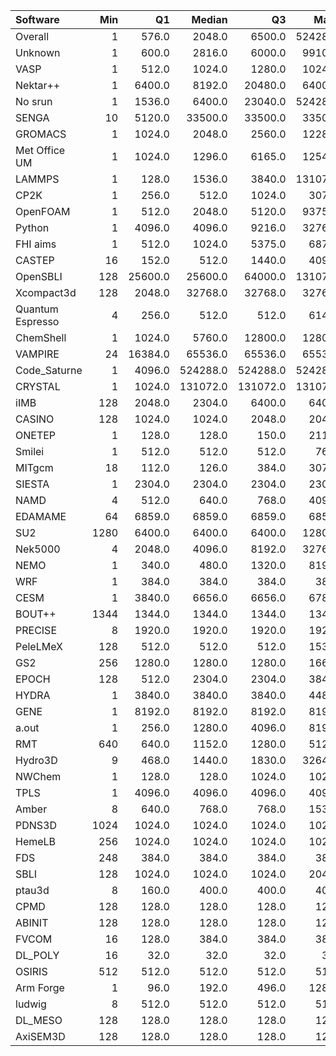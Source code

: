 | Software         |   Min |      Q1 |   Median |       Q3 |    Max |    Jobs |     Nodeh |   PercentUse |   Users |   Projects |
|:-----------------|------:|--------:|---------:|---------:|-------:|--------:|----------:|-------------:|--------:|-----------:|
| Overall          |     1 |   576.0 |   2048.0 |   6500.0 | 524288 | 1284694 | 4449322.2 |        100.0 |     887 |        129 |
| Unknown          |     1 |   600.0 |   2816.0 |   6000.0 |  99104 |  556969 |  822754.8 |         18.5 |     411 |        100 |
| VASP             |     1 |   512.0 |   1024.0 |   1280.0 |  10240 |   70374 |  772565.3 |         17.4 |     160 |         17 |
| Nektar++         |     1 |  6400.0 |   8192.0 |  20480.0 |  64000 |    1074 |  312503.3 |          7.0 |      14 |          4 |
| No srun          |     1 |  1536.0 |   6400.0 |  23040.0 | 524288 |   49631 |  310376.6 |          7.0 |     656 |        100 |
| SENGA            |    10 |  5120.0 |  33500.0 |  33500.0 |  33500 |     218 |  222929.4 |          5.0 |       7 |          3 |
| GROMACS          |     1 |  1024.0 |   2048.0 |   2560.0 |  12288 |   11797 |  217634.5 |          4.9 |      44 |          6 |
| Met Office UM    |     1 |  1024.0 |   1296.0 |   6165.0 |  12544 |   28063 |  202134.9 |          4.5 |      42 |          5 |
| LAMMPS           |     1 |   128.0 |   1536.0 |   3840.0 | 131072 |   66700 |  190865.3 |          4.3 |      51 |         16 |
| CP2K             |     1 |   256.0 |    512.0 |   1024.0 |   3072 |   63673 |  175080.9 |          3.9 |      47 |         13 |
| OpenFOAM         |     1 |   512.0 |   2048.0 |   5120.0 |  93750 |    3462 |  160177.4 |          3.6 |      52 |         18 |
| Python           |     1 |  4096.0 |   4096.0 |   9216.0 |  32768 |  103279 |  134839.7 |          3.0 |      64 |         28 |
| FHI aims         |     1 |   512.0 |   1024.0 |   5375.0 |   6875 |   58548 |  107131.5 |          2.4 |      26 |          6 |
| CASTEP           |    16 |   152.0 |    512.0 |   1440.0 |   4096 |    8922 |   84070.1 |          1.9 |      42 |          7 |
| OpenSBLI         |   128 | 25600.0 |  25600.0 |  64000.0 | 131072 |     129 |   73212.3 |          1.6 |       4 |          3 |
| Xcompact3d       |   128 |  2048.0 |  32768.0 |  32768.0 |  32768 |    1194 |   58040.1 |          1.3 |       8 |          3 |
| Quantum Espresso |     4 |   256.0 |    512.0 |    512.0 |   6144 |   15252 |   56050.1 |          1.3 |      26 |         10 |
| ChemShell        |     1 |  1024.0 |   5760.0 |  12800.0 |  12800 |    1042 |   55008.7 |          1.2 |      10 |          4 |
| VAMPIRE          |    24 | 16384.0 |  65536.0 |  65536.0 |  65536 |     458 |   48036.0 |          1.1 |       6 |          2 |
| Code_Saturne     |     1 |  4096.0 | 524288.0 | 524288.0 | 524288 |      82 |   44560.7 |          1.0 |       6 |          3 |
| CRYSTAL          |     1 |  1024.0 | 131072.0 | 131072.0 | 131072 |     185 |   39920.7 |          0.9 |       3 |          3 |
| iIMB             |   128 |  2048.0 |   2304.0 |   6400.0 |   6400 |      90 |   31838.8 |          0.7 |       2 |          2 |
| CASINO           |   128 |  1024.0 |   1024.0 |   2048.0 |   2048 |     347 |   26188.9 |          0.6 |       2 |          2 |
| ONETEP           |     1 |   128.0 |    128.0 |    150.0 |   2112 |    1772 |   25370.6 |          0.6 |       6 |          1 |
| Smilei           |     1 |   512.0 |    512.0 |    512.0 |    768 |     201 |   24453.4 |          0.5 |       4 |          1 |
| MITgcm           |    18 |   112.0 |    126.0 |    384.0 |   3072 |   20651 |   23269.6 |          0.5 |      13 |          3 |
| SIESTA           |     1 |  2304.0 |   2304.0 |   2304.0 |   2304 |     353 |   22323.3 |          0.5 |       2 |          1 |
| NAMD             |     4 |   512.0 |    640.0 |    768.0 |   4096 |    6879 |   20778.2 |          0.5 |       7 |          4 |
| EDAMAME          |    64 |  6859.0 |   6859.0 |   6859.0 |   6859 |     103 |   20704.7 |          0.5 |       2 |          1 |
| SU2              |  1280 |  6400.0 |   6400.0 |   6400.0 |  12800 |      25 |   16477.0 |          0.4 |       1 |          1 |
| Nek5000          |     4 |  2048.0 |   4096.0 |   8192.0 |  32768 |     127 |   16157.1 |          0.4 |       3 |          2 |
| NEMO             |     1 |   340.0 |    480.0 |   1320.0 |   8192 |    4007 |   14815.2 |          0.3 |      22 |          4 |
| WRF              |     1 |   384.0 |    384.0 |    384.0 |    384 |     159 |   14531.5 |          0.3 |       4 |          2 |
| CESM             |     1 |  3840.0 |   6656.0 |   6656.0 |   6784 |     344 |   12824.3 |          0.3 |       6 |          1 |
| BOUT++           |  1344 |  1344.0 |   1344.0 |   1344.0 |   1344 |      52 |   11524.9 |          0.3 |       1 |          1 |
| PRECISE          |     8 |  1920.0 |   1920.0 |   1920.0 |   1920 |      76 |   10387.6 |          0.2 |       2 |          2 |
| PeleLMeX         |   128 |   512.0 |    512.0 |    512.0 |   1536 |     140 |   10345.3 |          0.2 |       2 |          1 |
| GS2              |   256 |  1280.0 |   1280.0 |   1280.0 |   1664 |    8405 |    9681.6 |          0.2 |       3 |          1 |
| EPOCH            |   128 |   512.0 |   2304.0 |   2304.0 |   3840 |     409 |    9131.2 |          0.2 |       9 |          1 |
| HYDRA            |     1 |  3840.0 |   3840.0 |   3840.0 |   4480 |     127 |    8252.1 |          0.2 |       8 |          6 |
| GENE             |     1 |  8192.0 |   8192.0 |   8192.0 |   8192 |     118 |    7510.5 |          0.2 |      10 |          3 |
| a.out            |     1 |   256.0 |   1280.0 |   4096.0 |   8192 |    1998 |    6657.1 |          0.1 |       7 |          4 |
| RMT              |   640 |   640.0 |   1152.0 |   1280.0 |   5120 |     193 |    3783.2 |          0.1 |       3 |          1 |
| Hydro3D          |     9 |   468.0 |   1440.0 |   1830.0 |  32640 |     159 |    2778.7 |          0.1 |       3 |          2 |
| NWChem           |     1 |   128.0 |    128.0 |   1024.0 |   1024 |  196220 |    2478.3 |          0.1 |       9 |          5 |
| TPLS             |     1 |  4096.0 |   4096.0 |   4096.0 |   4096 |      91 |    2291.6 |          0.1 |       2 |          1 |
| Amber            |     8 |   640.0 |    768.0 |    768.0 |   1536 |      43 |    1898.4 |          0.0 |       3 |          2 |
| PDNS3D           |  1024 |  1024.0 |   1024.0 |   1024.0 |   1024 |      24 |    1633.6 |          0.0 |       1 |          1 |
| HemeLB           |   256 |  1024.0 |   1024.0 |   1024.0 |   1024 |      26 |     869.3 |          0.0 |       2 |          1 |
| FDS              |   248 |   384.0 |    384.0 |    384.0 |    384 |      14 |     864.2 |          0.0 |       1 |          1 |
| SBLI             |   128 |  1024.0 |   1024.0 |   1024.0 |   2048 |      30 |     512.3 |          0.0 |       1 |          1 |
| ptau3d           |     8 |   160.0 |    400.0 |    400.0 |    400 |      42 |     462.4 |          0.0 |       3 |          1 |
| CPMD             |   128 |   128.0 |    128.0 |    128.0 |    128 |      24 |     195.3 |          0.0 |       1 |          1 |
| ABINIT           |   128 |   128.0 |    128.0 |    128.0 |    128 |      32 |     168.8 |          0.0 |       1 |          1 |
| FVCOM            |    16 |   128.0 |    384.0 |    384.0 |    384 |      35 |     136.4 |          0.0 |       3 |          2 |
| DL_POLY          |    16 |    32.0 |     32.0 |     32.0 |     32 |      55 |      45.3 |          0.0 |       1 |          1 |
| OSIRIS           |   512 |   512.0 |    512.0 |    512.0 |    512 |       1 |      41.7 |          0.0 |       1 |          1 |
| Arm Forge        |     1 |    96.0 |    192.0 |    496.0 |   1280 |     197 |      40.2 |          0.0 |      15 |         10 |
| ludwig           |     8 |   512.0 |    512.0 |    512.0 |    512 |      63 |       3.9 |          0.0 |       2 |          2 |
| DL_MESO          |   128 |   128.0 |    128.0 |    128.0 |    128 |       1 |       2.7 |          0.0 |       1 |          1 |
| AxiSEM3D         |   128 |   128.0 |    128.0 |    128.0 |    128 |       9 |       0.8 |          0.0 |       1 |          1 |